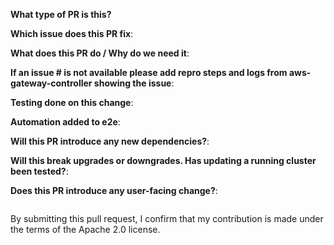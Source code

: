 <!--  Thanks for sending a pull request!  Here are some tips for you:
1. Ensure you have added the unit tests for your changes.
2. Ensure you have included output of manual testing done in the Testing section.
3. Ensure number of lines of code for new or existing methods are within the reasonable limit.
4. Ensure your change works on existing clusters after upgrade.
5. If your mounting any new file or directory, make sure its not opening up any security attack vector for aws-application-networking-k8s modules.
6. If AWS apis are invoked, document the call rate in the description section.
7. If EC2 Metadata apis are invoked, ensure to handle stale information returned from metadata.
-->
**What type of PR is this?**

<!--
Add one of the following:
bug
cleanup
documentation
feature
-->

**Which issue does this PR fix**:


**What does this PR do / Why do we need it**:


**If an issue # is not available please add repro steps and logs from aws-gateway-controller showing the issue**:


**Testing done on this change**:
<!--
output of manual testing/integration tests results and also attach logs
showing the fix being resolved
-->

**Automation added to e2e**:
<!--
Test case added to lib/integration.sh
If no, create an issue with enhancement/testing label
-->

**Will this PR introduce any new dependencies?**:
<!--
e.g. new EC2/K8s API, IMDS API, dependency on specific kernel module/version or binary in container OS.
-->

**Will this break upgrades or downgrades. Has updating a running cluster been tested?**:

**Does this PR introduce any user-facing change?**:
<!--
If yes, a release note update is required:
Enter your extended release note in the block below. If the PR requires additional actions
from users switching to the new release, include the string "action required".
-->

```release-note

```

By submitting this pull request, I confirm that my contribution is made under the terms of the Apache 2.0 license.